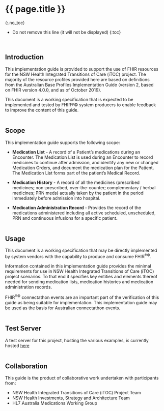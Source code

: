 # {{ page.title }}
{:.no_toc}

<!-- TOC -->

* Do not remove this line (it will not be displayed)
{:toc}
<br/>

## Introduction
This implementation guide is provided to support the use of FHIR resources for the NSW Health Integrated Transitions of Care (iTOC) project. The majority of the resource profiles provided here are based on definitions from the Australian Base Profiles Implementation Guide (version 2, based on FHIR version 4.0.0, and as of October 2019).

This document is a working specification that is expected to be implemented and tested by FHIR®© system producers to enable feedback to improve the content of this guide.
<br/><br/>

## Scope

This implementation guide supports the following scope:

* **Medication List** - A record of a Patient’s medications during an Encounter. The Medication List is used during an Encounter to record medicines to continue after admission, and identify any new or changed Medication Orders, and document the medication plan for the Patient. The Medication List forms part of the patient’s Medical Record.

* **Medication History** - A record of all the medicines (prescribed medicines; non-prescribed, over-the-counter; complementary / herbal medicines; PRN meds) actually taken by the patient in the period immediately before admission into hospital.

* **Medication Administration Record** - Provides the record of the medications administered including all active scheduled, unscheduled, PRN and continuous infusions for a specific patient.
<br/><br/>

## Usage

This document is a working specification that may be directly implemented by system vendors with the capability to produce and consume FHIR<sup>&reg;&copy;</sup>.

Information contained in this implementation guide provides the minimal requirements for use in NSW Health Integrated Transitions of Care (iTOC) project scenarios. 
To that end it specifies key entities and elements thereof needed for sending medication lists, medication histories and medication administration records.

FHIR<sup>&reg;&copy;</sup> connectathon events are an important part of the verification of this guide as being suitable for implementation. This implementation guide may be used as the basis for Australian connectathon events.
<br/><br/>

## Test Server
A test server for this project, hosting the various examples, is currently hosted <a href="http://semanticconsulting.com.au:8080/hapi-fhir-jpaserver/">here</a>
<br/><br/>

## Collaboration
This guide is the product of collaborative work undertaken with participants from:

* NSW Health Integrated Transitions of Care (iTOC) Project Team
* NSW Health Investments, Strategy and Architecture Team
* HL7 Australia Medications Working Group
<br/><br/>
